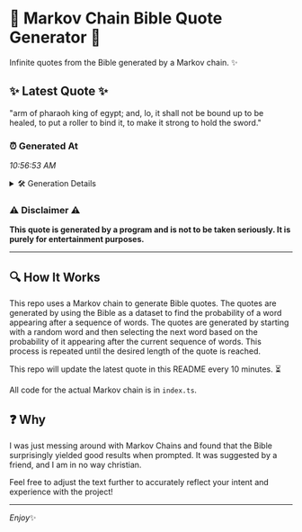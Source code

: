 # 📖 Markov Chain Bible Quote Generator 📖

Infinite quotes from the Bible generated by a Markov chain. ✨

## ✨ Latest Quote ✨
"arm of pharaoh king of egypt; and, lo, it shall not be bound up to be healed, to put a roller to bind it, to make it strong to hold the sword."

### ⏰ Generated At
*10:56:53 AM*

<details>
    <summary>🛠️ Generation Details</summary>
    <p>
        <strong>🌱 Seed:</strong> arm<br>
        <strong>🔄 Iterations:</strong> 31<br>
        <strong>📜 Context History:</strong><br>[ arm ]: of<br>[ arm, of ]: pharaoh<br>[ arm, of, pharaoh ]: king<br>[ arm, of, pharaoh, king ]: of<br>[ arm, of, pharaoh, king, of ]: egypt;<br>[ arm, of, pharaoh, king, of, egypt; ]: and,<br>[ of, pharaoh, king, of, egypt;, and, ]: lo,<br>[ pharaoh, king, of, egypt;, and,, lo, ]: it<br>[ king, of, egypt;, and,, lo,, it ]: shall<br>[ of, egypt;, and,, lo,, it, shall ]: not<br>[ egypt;, and,, lo,, it, shall, not ]: be<br>[ and,, lo,, it, shall, not, be ]: bound<br>[ lo,, it, shall, not, be, bound ]: up<br>[ it, shall, not, be, bound, up ]: to<br>[ shall, not, be, bound, up, to ]: be<br>[ not, be, bound, up, to, be ]: healed,<br>[ be, bound, up, to, be, healed, ]: to<br>[ bound, up, to, be, healed,, to ]: put<br>[ up, to, be, healed,, to, put ]: a<br>[ to, be, healed,, to, put, a ]: roller<br>[ be, healed,, to, put, a, roller ]: to<br>[ healed,, to, put, a, roller, to ]: bind<br>[ to, put, a, roller, to, bind ]: it,<br>[ put, a, roller, to, bind, it, ]: to<br>[ a, roller, to, bind, it,, to ]: make<br>[ roller, to, bind, it,, to, make ]: it<br>[ to, bind, it,, to, make, it ]: strong<br>[ bind, it,, to, make, it, strong ]: to<br>[ it,, to, make, it, strong, to ]: hold<br>[ to, make, it, strong, to, hold ]: the<br>[ make, it, strong, to, hold, the ]: sword.<br>
    </p>
</details>

### ⚠️ Disclaimer ⚠️
**This quote is generated by a program and is not to be taken seriously. It is purely for entertainment purposes.**

---

## 🔍 How It Works

This repo uses a Markov chain to generate Bible quotes. The quotes are generated by using the Bible as a dataset to find the probability of a word appearing after a sequence of words. The quotes are generated by starting with a random word and then selecting the next word based on the probability of it appearing after the current sequence of words. This process is repeated until the desired length of the quote is reached.

This repo will update the latest quote in this README every 10 minutes. ⏳

All code for the actual Markov chain is in `index.ts`.

## ❓ Why

I was just messing around with Markov Chains and found that the Bible surprisingly yielded good results when prompted. 
It was suggested by a friend, and I am in no way christian.

Feel free to adjust the text further to accurately reflect your intent and experience with the project!

---

*Enjoy*✨

